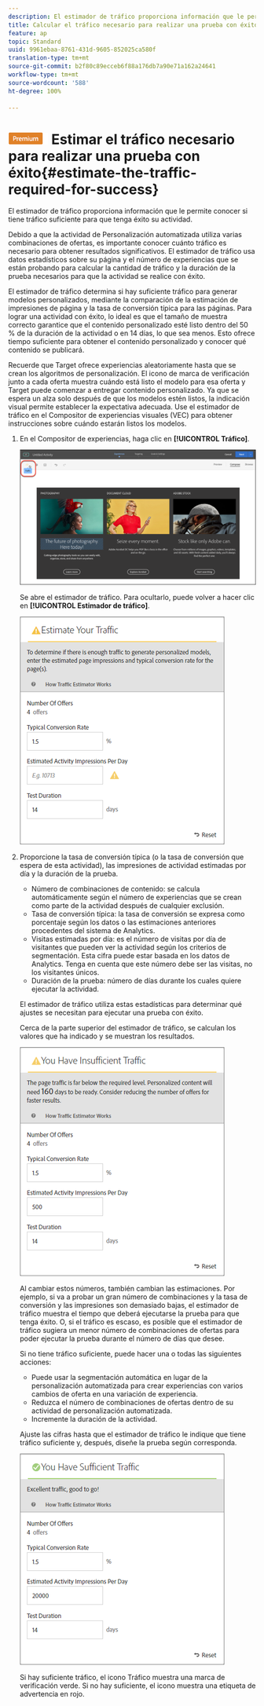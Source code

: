 ```yaml
---
description: El estimador de tráfico proporciona información que le permite conocer si tiene tráfico suficiente para que tenga éxito su actividad.
title: Calcular el tráfico necesario para realizar una prueba con éxito
feature: ap
topic: Standard
uuid: 9961ebaa-8761-431d-9605-852025ca580f
translation-type: tm+mt
source-git-commit: b2f80c89ecceb6f88a176db7a90e71a162a24641
workflow-type: tm+mt
source-wordcount: '588'
ht-degree: 100%

---
```



# ![PREMIUM](/help/assets/premium.png) Estimar el tráfico necesario para realizar una prueba con éxito{#estimate-the-traffic-required-for-success}

El estimador de tráfico proporciona información que le permite conocer si tiene tráfico suficiente para que tenga éxito su actividad.

Debido a que la actividad de Personalización automatizada utiliza varias combinaciones de ofertas, es importante conocer cuánto tráfico es necesario para obtener resultados significativos. El estimador de tráfico usa datos estadísticos sobre su página y el número de experiencias que se están probando para calcular la cantidad de tráfico y la duración de la prueba necesarios para que la actividad se realice con éxito.

El estimador de tráfico determina si hay suficiente tráfico para generar modelos personalizados, mediante la comparación de la estimación de impresiones de página y la tasa de conversión típica para las páginas. Para lograr una actividad con éxito, lo ideal es que el tamaño de muestra correcto garantice que el contenido personalizado esté listo dentro del 50 % de la duración de la actividad o en 14 días, lo que sea menos. Esto ofrece tiempo suficiente para obtener el contenido personalizado y conocer qué contenido se publicará.

Recuerde que Target ofrece experiencias aleatoriamente hasta que se crean los algoritmos de personalización. El icono de marca de verificación junto a cada oferta muestra cuándo está listo el modelo para esa oferta y Target puede comenzar a entregar contenido personalizado. Ya que se espera un alza solo después de que los modelos estén listos, la indicación visual permite establecer la expectativa adecuada. Use el estimador de tráfico en el Compositor de experiencias visuales (VEC) para obtener instrucciones sobre cuándo estarán listos los modelos.

1. En el Compositor de experiencias, haga clic en **[!UICONTROL Tráfico]**.

   ![Icono de tráfico](/help/c-activities/t-automated-personalization/assets/icon-traffic.png)

   Se abre el estimador de tráfico. Para ocultarlo, puede volver a hacer clic en **[!UICONTROL Estimador de tráfico]**.

   ![](assets/ap_est.png)

1. Proporcione la tasa de conversión típica (o la tasa de conversión que espera de esta actividad), las impresiones de actividad estimadas por día y la duración de la prueba.

   * Número de combinaciones de contenido: se calcula automáticamente según el número de experiencias que se crean como parte de la actividad después de cualquier exclusión.
   * Tasa de conversión típica: la tasa de conversión se expresa como porcentaje según los datos o las estimaciones anteriores procedentes del sistema de Analytics.
   * Visitas estimadas por día: es el número de visitas por día de visitantes que pueden ver la actividad según los criterios de segmentación. Esta cifra puede estar basada en los datos de Analytics. Tenga en cuenta que este número debe ser las visitas, no los visitantes únicos.
   * Duración de la prueba: número de días durante los cuales quiere ejecutar la actividad.

   El estimador de tráfico utiliza estas estadísticas para determinar qué ajustes se necesitan para ejecutar una prueba con éxito.

   Cerca de la parte superior del estimador de tráfico, se calculan los valores que ha indicado y se muestran los resultados.

   ![](assets/ap_est_no.png)

   Al cambiar estos números, también cambian las estimaciones. Por ejemplo, si va a probar un gran número de combinaciones y la tasa de conversión y las impresiones son demasiado bajas, el estimador de tráfico muestra el tiempo que deberá ejecutarse la prueba para que tenga éxito. O, si el tráfico es escaso, es posible que el estimador de tráfico sugiera un menor número de combinaciones de ofertas para poder ejecutar la prueba durante el número de días que desee.

   Si no tiene tráfico suficiente, puede hacer una o todas las siguientes acciones:

   * Puede usar la segmentación automática en lugar de la personalización automatizada para crear experiencias con varios cambios de oferta en una variación de experiencia.
   * Reduzca el número de combinaciones de ofertas dentro de su actividad de personalización automatizada.
   * Incremente la duración de la actividad.

   Ajuste las cifras hasta que el estimador de tráfico le indique que tiene tráfico suficiente y, después, diseñe la prueba según corresponda.

   ![](assets/ap_est_yes.png)

   Si hay suficiente tráfico, el icono Tráfico muestra una marca de verificación verde. Si no hay suficiente, el icono muestra una etiqueta de advertencia en rojo.
